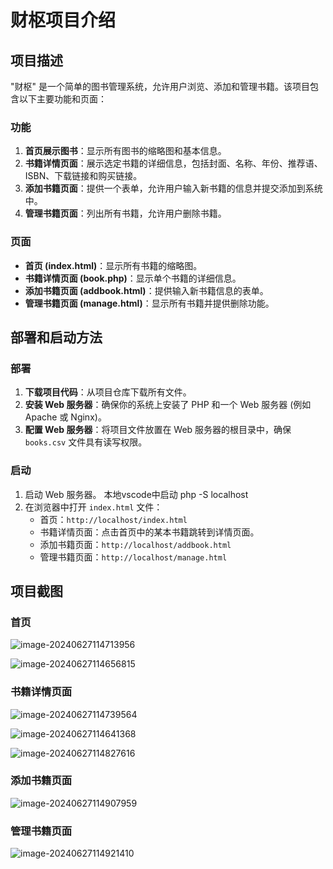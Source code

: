 # 财枢项目介绍

## 项目描述

"财枢" 是一个简单的图书管理系统，允许用户浏览、添加和管理书籍。该项目包含以下主要功能和页面：

### 功能

1. **首页展示图书**：显示所有图书的缩略图和基本信息。
2. **书籍详情页面**：展示选定书籍的详细信息，包括封面、名称、年份、推荐语、ISBN、下载链接和购买链接。
3. **添加书籍页面**：提供一个表单，允许用户输入新书籍的信息并提交添加到系统中。
4. **管理书籍页面**：列出所有书籍，允许用户删除书籍。

### 页面

- **首页 (index.html)**：显示所有书籍的缩略图。
- **书籍详情页面 (book.php)**：显示单个书籍的详细信息。
- **添加书籍页面 (addbook.html)**：提供输入新书籍信息的表单。
- **管理书籍页面 (manage.html)**：显示所有书籍并提供删除功能。

## 部署和启动方法

### 部署

1. **下载项目代码**：从项目仓库下载所有文件。
2. **安装 Web 服务器**：确保你的系统上安装了 PHP 和一个 Web 服务器 (例如 Apache 或 Nginx)。
3. **配置 Web 服务器**：将项目文件放置在 Web 服务器的根目录中，确保 `books.csv` 文件具有读写权限。

### 启动

1. 启动 Web 服务器。  本地vscode中启动 php -S localhost
2. 在浏览器中打开 `index.html` 文件：
   - 首页：`http://localhost/index.html`
   - 书籍详情页面：点击首页中的某本书籍跳转到详情页面。
   - 添加书籍页面：`http://localhost/addbook.html`
   - 管理书籍页面：`http://localhost/manage.html`

## 项目截图

### 首页

![image-20240627114713956](https://jgww.oss-cn-beijing.aliyuncs.com/img/image-20240627114713956.png)





![image-20240627114656815](https://jgww.oss-cn-beijing.aliyuncs.com/img/image-20240627114656815.png)

### 书籍详情页面



![image-20240627114739564](https://jgww.oss-cn-beijing.aliyuncs.com/img/image-20240627114739564.png)



![image-20240627114641368](https://jgww.oss-cn-beijing.aliyuncs.com/img/image-20240627114641368.png)



![image-20240627114827616](https://jgww.oss-cn-beijing.aliyuncs.com/img/image-20240627114827616.png)

### 添加书籍页面

![image-20240627114907959](https://jgww.oss-cn-beijing.aliyuncs.com/img/image-20240627114907959.png)

### 管理书籍页面

![image-20240627114921410](https://jgww.oss-cn-beijing.aliyuncs.com/img/image-20240627114921410.png)

